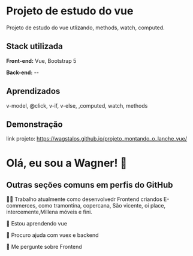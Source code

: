 
# Projeto de estudo do vue
Projeto de estudo do vue utlizando, methods, watch, computed.





## Stack utilizada

**Front-end:** Vue, Bootstrap 5

**Back-end:** --


## Aprendizados

v-model,
@click,
v-if, v-else,
,computed, watch, methods


## Demonstração

link projeto:
https://wagstalos.github.io/projeto_montando_o_lanche_vue/


# Olá, eu sou a Wagner! 👋


## Outras seções comuns em perfis do GitHub
👩‍💻 Trabalho atualmente como desenvolvedr Frontend criandos E-commerces, como tramontina, copercana, São vicente, oi place, intercemente,Millena móveis e fini.

🧠 Estou aprendendo vue 


🤔 Procuro ajuda com vuex e backend

💬 Me pergunte sobre Frontend


